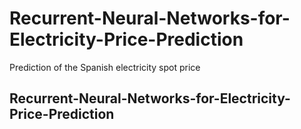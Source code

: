 # Recurrent-Neural-Networks-for-Electricity-Price-Prediction
Prediction of the Spanish electricity spot price

## Recurrent-Neural-Networks-for-Electricity-Price-Prediction
